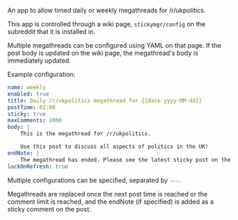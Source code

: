 An app to allow timed daily or weekly megathreads for /r/ukpolitics.

This app is controlled through a wiki page, `stickymgr/config` on the subreddit that it is installed in.

Multiple megathreads can be configured using YAML on that page. If the post body is updated on the wiki page, the megathread's body is immediately updated.

Example configuration:

```yaml
name: weekly
enabled: true
title: Daily /r/ukpolitics megathread for {{date yyyy-MM-dd}}
postTime: 02:00
sticky: true
maxComments: 1000
body: |
    This is the megathread for /r/ukpolitics.

    Use this post to discuss all aspects of politics in the UK!
endNote: |
    The megathread has ended. Please see the latest sticky post on the subreddit.
lockOnRefresh: true
```

Multiple configurations can be specified, separated by `---`.

Megathreads are replaced once the next post time is reached or the comment limit is reached, and the endNote (if specified) is added as a sticky comment on the post.
